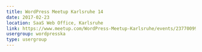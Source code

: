 ```yaml
---
title: WordPress Meetup Karlsruhe 14
date: 2017-02-23
location: SaaS Web Office, Karlsruhe
link: https://www.meetup.com/WordPress-Meetup-Karlsruhe/events/237700993/
usergroup: wordpresska
type: usergroup
---
```

